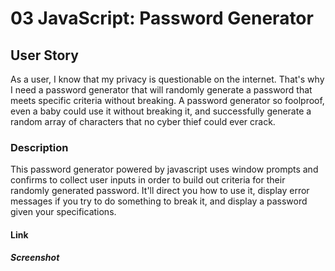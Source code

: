 # 03 JavaScript: Password Generator

## User Story
As a user, I know that my privacy is questionable on the internet. That's why I need a password generator that will randomly generate a password that meets specific criteria without breaking. A password generator so foolproof, even a baby could use it without breaking it, and successfully generate a random array of characters that no cyber thief could ever crack.

### Description
This password generator powered by javascript uses window prompts and confirms to collect user inputs in order to build out criteria for their randomly generated password. It'll direct you how to use it, display error messages if you try to do something to break it, and display a password given your specifications.

#### Link

##### Screenshot